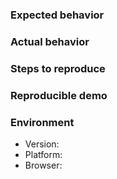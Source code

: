 <!--
Is this a bug report?
├── Yes
│   └── Continue filling out the template.
└── No
    └── Delete the template and write in free form.
        Please apply a label to the issue (if applicable).
-->

### Expected behavior

<!-- What should happen. -->

### Actual behavior

<!-- What happens instead. -->

### Steps to reproduce

<!-- Describe a sequence of steps that anybody can repeat to see the issue. -->

### Reproducible demo

<!--
Creating a bug demo facilitates the resolvement of an issue:

* CodeSandbox: https://codesandbox.io/s/940pov1l4w
* JSFiddle: https://jsfiddle.net/remarkablemark/7v86d800/
* repl.it: https://repl.it/@remarkablemark/html-react-parser
-->

### Environment

- Version:
- Platform:
- Browser:
